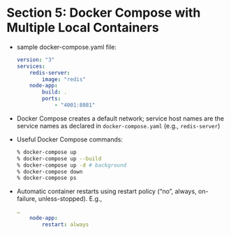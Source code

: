 # Section 5: Docker Compose with Multiple Local Containers

- sample docker-compose.yaml file:
    ```yaml
    version: "3"
    services:
        redis-server:
            image: "redis"
        node-app:
            build: .
            ports:
                - "4001:8081"
    ```

- Docker Compose creates a default network; service host names are the service names as declared in `docker-compose.yaml` (e.g., `redis-server`)

- Useful Docker Compose commands:
    ```sh
    % docker-compose up
    % docker-compose up --build
    % docker-compose up -d # background
    % docker-compose down
    % docker-compose ps
    ```


- Automatic container restarts using restart policy (“no”, always, on-failure, unless-stopped). E.g.,
    ```yaml
    …
        node-app:
            restart: always
    ```